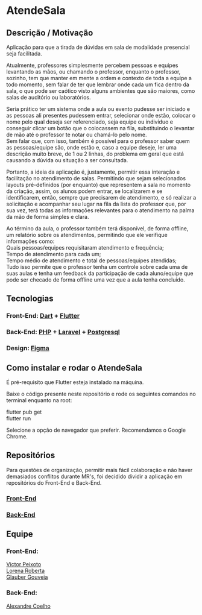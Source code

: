 # AtendeSala

## Descrição / Motivação
Aplicação para que a tirada de dúvidas em sala de modalidade presencial seja facilitada.  

Atualmente, professores simplesmente percebem pessoas e equipes levantando as mãos, ou chamando o professor, enquanto o professor, sozinho, tem que manter em mente a ordem e contexto de toda a equipe a todo momento, sem falar de ter que lembrar onde cada um fica dentro da sala, o que pode ser caótico visto alguns ambientes que são maiores, como salas de auditório ou laboratórios.  

Seria prático ter um sistema onde a aula ou evento pudesse ser iniciado e as pessoas ali presentes pudessem entrar, selecionar onde estão, colocar o nome pelo qual deseja ser referenciado, seja equipe ou indivíduo e conseguir clicar um botão que o colocassem na fila, substituindo o levantar de mão até o professor te notar ou chamá-lo pelo nome.  
Sem falar que, com isso, também é possível para o professor saber quem as pessoas/equipe são, onde estão e, caso a equipe deseje, ler uma descrição muito breve, de 1 ou 2 linhas, do problema em geral que está causando a dúvida ou situação a ser consultada.  

Portanto, a ideia da aplicação é, justamente, permitir essa interação e facilitação no atendimento de salas. Permitindo que sejam selecionados layouts pré-definidos (por enquanto) que representem a sala no momento da criação, assim, os alunos podem entrar, se localizarem e se identificarem, então, sempre que precisarem de atendimento, e só realizar a solicitação e acompanhar seu lugar na fila da lista do professor que, por sua vez, terá todas as informações relevantes para o atendimento na palma da mão de forma simples e clara.  

Ao término da aula, o professor também terá disponível, de forma offline, um relatório sobre os atendimentos, permitindo que ele verifique informações como:  
Quais pessoas/equipes requisitaram atendimento e frequência;  
Tempo de atendimento para cada um;  
Tempo médio de atendimento e total de pessoas/equipes atendidas;  
Tudo isso permite que o professor tenha um controle sobre cada uma de suas aulas e tenha um feedback da participação de cada aluno/equipe que pode ser checado de forma offline uma vez que a aula tenha concluído.  
## Tecnologias

### Front-End: [Dart](https://dart.dev/) + [Flutter](https://flutter.dev/)

### Back-End: [PHP](https://www.php.net/) + [Laravel](https://laravel.com/) + [Postgresql](https://www.postgresql.org/)

### Design: [Figma](https://www.figma.com/)

## Como instalar e rodar o AtendeSala

É pré-requisito que Flutter esteja instalado na máquina.  

Baixe o código presente neste repositório e rode os seguintes comandos no terminal enquanto na root:


flutter pub get  
flutter run  


Selecione a opção de navegador que preferir. Recomendamos o Google Chrome.  

## Repositórios  
Para questões de organização, permitir mais fácil colaboração e não haver demasiados conflitos durante MR's, foi decidido dividir a aplicação em repositórios do Front-End e Back-End.  
### [Front-End](https://github.com/victorpbp/atende-sala-front)   
### [Back-End](https://github.com/Alexandre010xC/atende-sala-api)   

## Equipe

### Front-End:  
[Victor Peixoto](https://github.com/victorpbp)  
[Lorena Roberta](https://github.com/lorenarbt)   
[Glauber Gouveia](https://github.com/GlauberGouveia)  

### Back-End:
[Alexandre Coelho](https://github.com/Alexandre010xC)  

